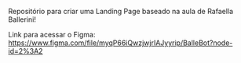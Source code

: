 Repositório para criar uma Landing Page baseado na aula de Rafaella Ballerini!

Link para acessar o Figma: 
https://www.figma.com/file/myqP66iQwzjwjrIAJyyrip/BalleBot?node-id=2%3A2